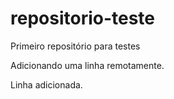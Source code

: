 # repositorio-teste
Primeiro repositório para testes

Adicionando uma linha remotamente.

Linha adicionada.
